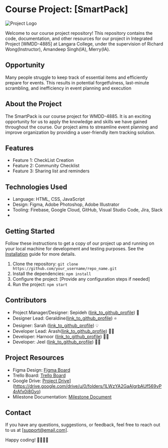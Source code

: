 # Course Project: [SmartPack]

![Project Logo](link_to_logo.png)

Welcome to our course project repository! This repository contains the code, documentation, and other resources for our project in Integrated Project [WMDD-4885] at Langara College, under the supervision of Richard Wong(Instructor), Amandeep Singh(IA), Merry(IA).

## Opportunity
Many people struggle to keep track of essential items and efficiently prepare for events. This results in potential forgetfulness, last-minute scrambling, and inefficiency in event planning and execution

## About the Project
The SmartPack is our course project for WMDD-4885. It is an exciting opportunity for us to apply the knowledge and skills we have gained throughout the course. Our project aims to streamline event planning and improve organization by providing a user-friendly item tracking solution. 

## Features
- Feature 1: CheckList Creation
- Feature 2: Community Checklist
- Feature 3: Sharing list and reminders

## Technologies Used
- Language: HTML, CSS, JavaScript
- Design: Figma, Adobe Photoshop, Adobe Illustrator
- Tooling: Firebase, Google Cloud, GitHub, Visual Studio Code, Jira, Slack
- 
## Getting Started
Follow these instructions to get a copy of our project up and running on your local machine for development and testing purposes. See the [Installation](link_to_installation_guide.md) guide for more details.

1. Clone the repository: `git clone https://github.com/your_username/repo_name.git`
2. Install the dependencies: `npm install`
3. Configure the project: [Provide any configuration steps if needed]
4. Run the project: `npm start`

## Contributors
- Project Manager/Designer: Sepideh ([link_to_github_profile](https://github.com/Sepidehsahar)) 🚀
- Designer Lead: Geraldine([link_to_github_profile](https://github.com/Gsuccar)) ⭐️
- Designer: Sarah ([link_to_github_profile](https://github.com/Sclavijoescand00)) 💡
- Developer Lead: Arash([link_to_github_profile](https://github.com/arashghezavati)) 👨‍💻
- Developer: Harnoor ([link_to_github_profile](https://github.com/harnoor497)) 👨‍💻
- Developer: Jeel ([link_to_github_profile](https://github.com/iamjeel)) 👨‍💻

## Project Resources
- Figma Design: [Figma Board]([link_to_figma_board](https://www.figma.com/file/EuVzZ7jaBNGDA85ltOXHlO/Project-1?type=design&node-id=284-10288&mode=design&t=NFGfcKp90fyjvrrn-0))
- Trello Board: [Trello Board]([link_to_trello_board](https://integratedproject001.atlassian.net/jira/software/projects/SMAR/boards/1))
- Google Drive: [Project Drive]([link_to_drive)](https://drive.google.com/drive/u/0/folders/1LWzYA2GaAlgrbAUf569vP4rAfx0i8Gyo)
- Milestone Documentation: [Milestone Document]([link_to_milestone_doc](https://docs.google.com/document/d/1fynNlpywlqeG0icAmxzlLbLCySsrVN7qvKHvFp2YvJQ/edit))

## Contact
If you have any questions, suggestions, or feedback, feel free to reach out to us at [support@email.com].

Happy coding! 👩‍💻👨‍💻
